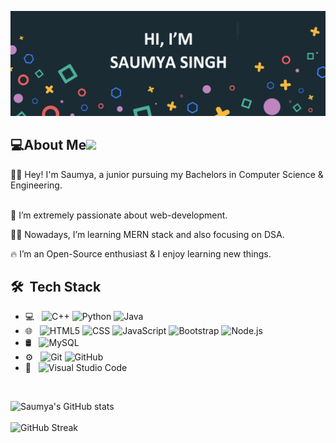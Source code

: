 ![Saumya Singh Banner Image](./banner.png)

<h2>💻About Me<img src="https://raw.githubusercontent.com/MartinHeinz/MartinHeinz/master/wave.gif" width="30px"></h2>
👩‍🎓 Hey! I'm Saumya, a junior pursuing my Bachelors in Computer Science & Engineering.<br/>

<br/>💖 I’m extremely passionate about web-development.

👩‍💻 Nowadays, I’m learning MERN stack and also focusing on DSA. 

🔥  I’m an Open-Source enthusiast & I enjoy learning new things.
<br> 

## 🛠 &nbsp;Tech Stack

- 💻 &nbsp;
  ![C++](https://img.shields.io/badge/-C++-333333?style=flat&logo=C%2B%2B&logoColor=00599C)
  ![Python](https://img.shields.io/badge/-Python-333333?style=flat&logo=python)
  ![Java](https://img.shields.io/badge/-Java-333333?style=flat&logo=Java&logoColor=007396)
- 🌐 &nbsp;
  ![HTML5](https://img.shields.io/badge/-HTML5-333333?style=flat&logo=HTML5)
  ![CSS](https://img.shields.io/badge/-CSS-333333?style=flat&logo=CSS3&logoColor=1572B6)
  ![JavaScript](https://img.shields.io/badge/-JavaScript-333333?style=flat&logo=javascript)
  ![Bootstrap](https://img.shields.io/badge/-Bootstrap-333333?style=flat&logo=bootstrap&logoColor=563D7C)
  ![Node.js](https://img.shields.io/badge/-Node.js-333333?style=flat&logo=node.js)
- 🛢 &nbsp;
  ![MySQL](https://img.shields.io/badge/-MySQL-333333?style=flat&logo=mysql)
- ⚙️ &nbsp;
  ![Git](https://img.shields.io/badge/-Git-333333?style=flat&logo=git)
  ![GitHub](https://img.shields.io/badge/-GitHub-333333?style=flat&logo=github)
- 🔧 &nbsp;
  ![Visual Studio Code](https://img.shields.io/badge/-Visual%20Studio%20Code-333333?style=flat&logo=visual-studio-code&logoColor=007ACC)

<br/>

   ![Saumya's GitHub stats](https://github-readme-stats.vercel.app/api/?username=Saumya008&theme=prussian&show_icons=true&count_private=true)
   <br />
   <br />
   ![GitHub Streak](http://github-readme-streak-stats.herokuapp.com?user=Saumya008&theme=prussian&hide_border=true)
   <br />

